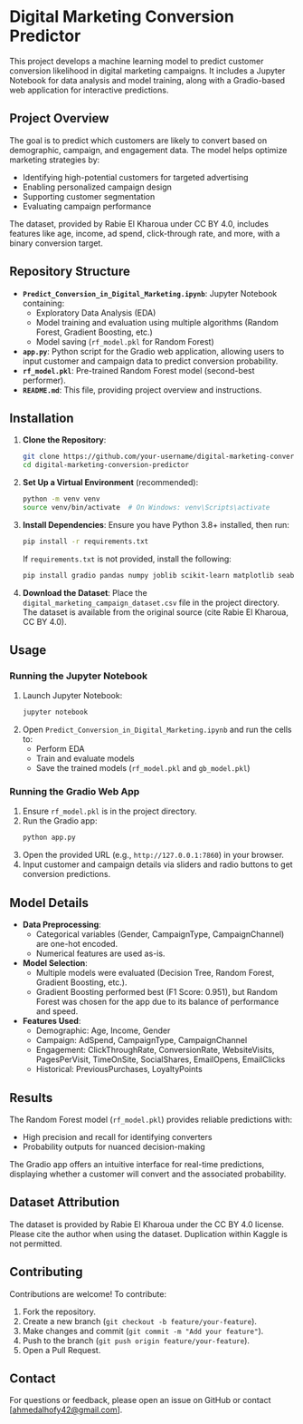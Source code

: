 # Digital Marketing Conversion Predictor

This project develops a machine learning model to predict customer conversion likelihood in digital marketing campaigns. It includes a Jupyter Notebook for data analysis and model training, along with a Gradio-based web application for interactive predictions.

## Project Overview

The goal is to predict which customers are likely to convert based on demographic, campaign, and engagement data. The model helps optimize marketing strategies by:
- Identifying high-potential customers for targeted advertising
- Enabling personalized campaign design
- Supporting customer segmentation
- Evaluating campaign performance

The dataset, provided by Rabie El Kharoua under CC BY 4.0, includes features like age, income, ad spend, click-through rate, and more, with a binary conversion target.

## Repository Structure

- **`Predict_Conversion_in_Digital_Marketing.ipynb`**: Jupyter Notebook containing:
  - Exploratory Data Analysis (EDA)
  - Model training and evaluation using multiple algorithms (Random Forest, Gradient Boosting, etc.)
  - Model saving (`rf_model.pkl` for Random Forest)
- **`app.py`**: Python script for the Gradio web application, allowing users to input customer and campaign data to predict conversion probability.
- **`rf_model.pkl`**: Pre-trained Random Forest model (second-best performer).
- **`README.md`**: This file, providing project overview and instructions.

## Installation

1. **Clone the Repository**:
   ```bash
   git clone https://github.com/your-username/digital-marketing-conversion-predictor.git
   cd digital-marketing-conversion-predictor
   ```

2. **Set Up a Virtual Environment** (recommended):
   ```bash
   python -m venv venv
   source venv/bin/activate  # On Windows: venv\Scripts\activate
   ```

3. **Install Dependencies**:
   Ensure you have Python 3.8+ installed, then run:
   ```bash
   pip install -r requirements.txt
   ```
   If `requirements.txt` is not provided, install the following:
   ```bash
   pip install gradio pandas numpy joblib scikit-learn matplotlib seaborn
   ```

4. **Download the Dataset**:
   Place the `digital_marketing_campaign_dataset.csv` file in the project directory. The dataset is available from the original source (cite Rabie El Kharoua, CC BY 4.0).

## Usage

### Running the Jupyter Notebook
1. Launch Jupyter Notebook:
   ```bash
   jupyter notebook
   ```
2. Open `Predict_Conversion_in_Digital_Marketing.ipynb` and run the cells to:
   - Perform EDA
   - Train and evaluate models
   - Save the trained models (`rf_model.pkl` and `gb_model.pkl`)

### Running the Gradio Web App
1. Ensure `rf_model.pkl` is in the project directory.
2. Run the Gradio app:
   ```bash
   python app.py
   ```
3. Open the provided URL (e.g., `http://127.0.0.1:7860`) in your browser.
4. Input customer and campaign details via sliders and radio buttons to get conversion predictions.

## Model Details

- **Data Preprocessing**:
  - Categorical variables (Gender, CampaignType, CampaignChannel) are one-hot encoded.
  - Numerical features are used as-is.
- **Model Selection**:
  - Multiple models were evaluated (Decision Tree, Random Forest, Gradient Boosting, etc.).
  - Gradient Boosting performed best (F1 Score: 0.951), but Random Forest was chosen for the app due to its balance of performance and speed.
- **Features Used**:
  - Demographic: Age, Income, Gender
  - Campaign: AdSpend, CampaignType, CampaignChannel
  - Engagement: ClickThroughRate, ConversionRate, WebsiteVisits, PagesPerVisit, TimeOnSite, SocialShares, EmailOpens, EmailClicks
  - Historical: PreviousPurchases, LoyaltyPoints

## Results

The Random Forest model (`rf_model.pkl`) provides reliable predictions with:
- High precision and recall for identifying converters
- Probability outputs for nuanced decision-making

The Gradio app offers an intuitive interface for real-time predictions, displaying whether a customer will convert and the associated probability.

## Dataset Attribution

The dataset is provided by Rabie El Kharoua under the CC BY 4.0 license. Please cite the author when using the dataset. Duplication within Kaggle is not permitted.

## Contributing

Contributions are welcome! To contribute:
1. Fork the repository.
2. Create a new branch (`git checkout -b feature/your-feature`).
3. Make changes and commit (`git commit -m "Add your feature"`).
4. Push to the branch (`git push origin feature/your-feature`).
5. Open a Pull Request.


## Contact

For questions or feedback, please open an issue on GitHub or contact [ahmedalhofy42@gmail.com].
